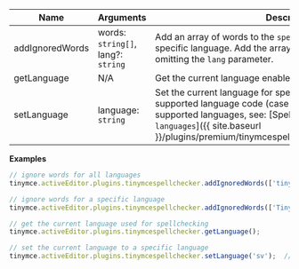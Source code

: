 

| Name | Arguments | Description |
|------| ------| ----------- |
| addIgnoredWords | words: `string[]`, lang?: `string` | Add an array of words to the `spellchecker_ignore_list` for a specific language. Add the array of words to all languages by omitting the `lang` parameter. |
| getLanguage | N/A | Get the current language enabled for spellchecking.
| setLanguage | language: `string` | Set the current language for spellchecking. This must be a supported language code (case-sensitive). For a list of supported languages, see: [Spell Checker Pro - `Supported languages`]({{ site.baseurl }}/plugins/premium/tinymcespellchecker/#supportedlanguages).

**Examples**

```js
// ignore words for all languages
tinymce.activeEditor.plugins.tinymcespellchecker.addIgnoredWords(['tinymce']);

// ignore words for a specific language
tinymce.activeEditor.plugins.tinymcespellchecker.addIgnoredWords(['TinyMCE', 'tinymce'], 'en_us');

// get the current language used for spellchecking
tinymce.activeEditor.plugins.tinymcespellchecker.getLanguage();

// set the current language to a specific language
tinymce.activeEditor.plugins.tinymcespellchecker.setLanguage('sv');  // e.g. Swedish
```
